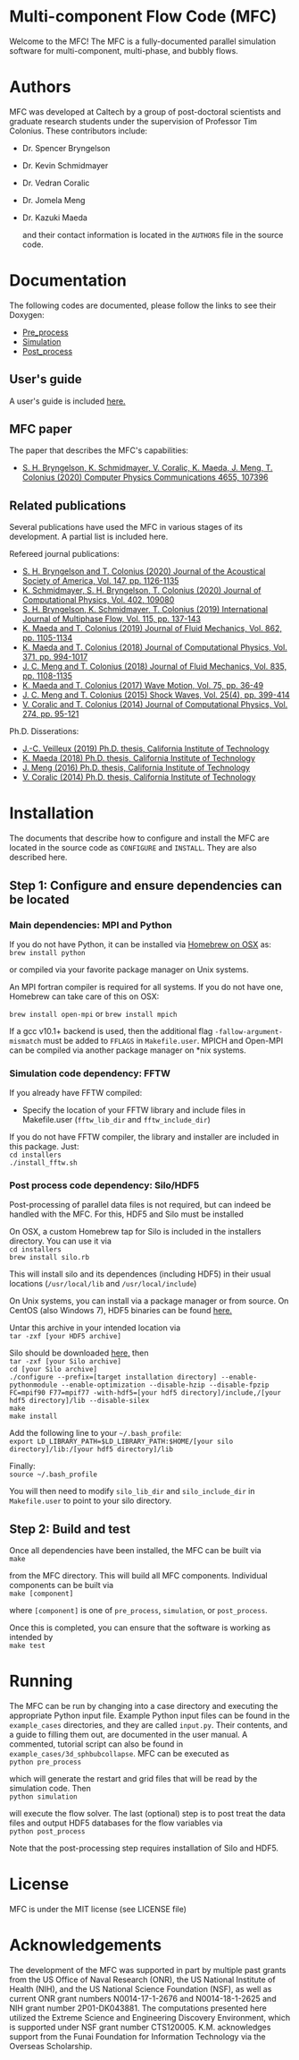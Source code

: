 # Multi-component Flow Code (MFC)

Welcome to the MFC! The MFC is a fully-documented parallel simulation software
for multi-component, multi-phase, and bubbly flows.

# Authors

  MFC was developed at Caltech by a group of post-doctoral scientists and graduate research students under the supervision of Professor Tim Colonius.
  These contributors include:
* Dr. Spencer Bryngelson
* Dr. Kevin Schmidmayer
* Dr. Vedran Coralic
* Dr. Jomela Meng
* Dr. Kazuki Maeda  

  and their contact information is located in the `AUTHORS` file in the source code.

# Documentation
 
  The following codes are documented, please follow the links to see their Doxygen:
* <a href="https://mfc-caltech.github.io/pre_process/namespaces.html">Pre_process</a> 
* <a href="https://mfc-caltech.github.io/simulation/namespaces.html">Simulation</a> 
* <a href="https://mfc-caltech.github.io/post_process/namespaces.html">Post_process</a>
 

## User's guide
 
  A user's guide is included 
  <a href="https://github.com/ComputationalFlowPhysics/MFC-Caltech/raw/master/doc/MFC_user_guide.pdf">here.</a>
 
## MFC paper
 
  The paper that describes the MFC's capabilities:
* <a href="https://doi.org/10.1016/j.cpc.2020.107396">
        S. H. Bryngelson, K. Schmidmayer, V. Coralic, K. Maeda, J. Meng, T. Colonius (2020) Computer Physics Communications 4655, 107396
        </a>
  
## Related publications
 
  Several publications have used the MFC in various stages of its 
  development. A partial list is included here.
 
  Refereed journal publications:
* <a href="https://asa.scitation.org/doi/full/10.1121/10.0000746">
        S. H. Bryngelson and T. Colonius (2020) Journal of the Acoustical Society of America, Vol. 147, pp. 1126-1135
        </a>
* <a href="https://www.sciencedirect.com/science/article/pii/S0021999119307855">
        K. Schmidmayer, S. H. Bryngelson, T. Colonius (2020) Journal of Computational Physics, Vol. 402, 109080
        </a>
* <a href="http://colonius.caltech.edu/pdfs/BryngelsonSchmidmayerColonius2019.pdf">
        S. H. Bryngelson, K. Schmidmayer, T. Colonius (2019) International Journal of Multiphase Flow, Vol. 115, pp. 137-143  
        </a>
* <a href="http://colonius.caltech.edu/pdfs/MaedaColonius2019.pdf">
        K. Maeda and T. Colonius (2019) Journal of Fluid Mechanics, Vol. 862, pp. 1105-1134 
        </a>
* <a href="http://colonius.caltech.edu/pdfs/MaedaColonius2018c.pdf">
        K. Maeda and T. Colonius (2018) Journal of Computational Physics, Vol. 371, pp. 994-1017 
        </a>
* <a href="http://colonius.caltech.edu/pdfs/MengColonius2018.pdf">
        J. C. Meng and T. Colonius (2018) Journal of Fluid Mechanics,  Vol. 835, pp. 1108-1135 
        </a>
* <a href="http://colonius.caltech.edu/pdfs/MaedaColonius2017.pdf">
        K. Maeda and T. Colonius (2017) Wave Motion, Vol. 75, pp. 36-49 
        </a>
* <a href="http://colonius.caltech.edu/pdfs/MengColonius2015.pdf">
        J. C. Meng and T. Colonius (2015) Shock Waves, Vol. 25(4), pp. 399-414 
        </a>
* <a href="http://colonius.caltech.edu/pdfs/CoralicColonius2014.pdf">
        V. Coralic and T. Colonius (2014) Journal of Computational Physics, Vol. 274, pp. 95-121 
        </a>
 
 
Ph.D. Disserations:
* <a href="https://thesis.library.caltech.edu/11395/">
        J.-C. Veilleux (2019) Ph.D. thesis, California Institute of Technology 
        </a>
* <a href="https://thesis.library.caltech.edu/11007/">
        K. Maeda (2018) Ph.D. thesis, California Institute of Technology 
        </a>
* <a href="https://thesis.library.caltech.edu/9764/">
        J. Meng (2016) Ph.D. thesis, California Institute of Technology
        </a>
* <a href="https://thesis.library.caltech.edu/8758/">
        V. Coralic (2014) Ph.D. thesis, California Institute of Technology
        </a>



# Installation
 
  The documents that describe how to configure and install the MFC are located in the 
  source code as `CONFIGURE` and `INSTALL`. They are also described here.
 
## Step 1: Configure and ensure dependencies can be located
 
 
### Main dependencies: MPI and Python 
  If you do not have Python, it can be installed via
  <a href="https://brew.sh/">Homebrew on OSX</a> as:  
`brew install python`
 
  or compiled via your favorite package manager on Unix systems.
 
  An MPI fortran compiler is required for all systems.
  If you do not have one, Homebrew can take care of this
  on OSX:  

`brew install open-mpi` or `brew install mpich`    

  If a gcc v10.1+ backend is used, then the additional flag `-fallow-argument-mismatch` must be added to `FFLAGS` in `Makefile.user`.
  MPICH and Open-MPI can be compiled via another package manager on *nix systems.
 
### Simulation code dependency: FFTW 

If you already have FFTW compiled:
* Specify the location of your FFTW library and
      include files in Makefile.user (`fftw_lib_dir` and
      `fftw_include_dir`)  


If you do not have FFTW compiler, the library and
  installer are included in this package. Just:  
`cd installers`  
`./install_fftw.sh`  
 
### Post process code dependency: Silo/HDF5
 
  Post-processing of parallel data files is not required,
  but can indeed be handled with the MFC. For this, HDF5
  and Silo must be installed
 
  On OSX, a custom Homebrew tap for Silo is included in the installers
  directory. You can use it via  
`cd installers`  
`brew install silo.rb`  
 
  This will install silo and its dependences (including HDF5)
  in their usual locations (`/usr/local/lib` and
  `/usr/local/include`)
 
  On Unix systems, you can install via a package manager or
  from source. On CentOS (also Windows 7), HDF5
  binaries can be found <a href="https://support.hdfgroup.org/ftp/HDF5/current18/bin/">here.</a>
  
  Untar this archive in your intended location via  
`tar -zxf [your HDF5 archive]`  
  
  Silo should be downloaded 
  <a href="https://wci.llnl.gov/simulation/computer-codes/silo/downloads">here,</a>
  then  
`tar -zxf [your Silo archive]`  
`cd [your Silo archive]`  
`./configure --prefix=[target installation directory] --enable-pythonmodule --enable-optimization --disable-hzip --disable-fpzip FC=mpif90 F77=mpif77 -with-hdf5=[your hdf5 directory]/include,/[your hdf5 directory]/lib --disable-silex`  
`make`  
`make install`  
 
  Add the following line to your `~/.bash_profile`:  
  `export LD_LIBRARY_PATH=$LD_LIBRARY_PATH:$HOME/[your silo directory]/lib:/[your hdf5 directory]/lib`
 
  Finally:  
`source ~/.bash_profile`  
  
  You will then need to modify `silo_lib_dir` and `silo_include_dir` in
  `Makefile.user` to point to your silo directory.
 
## Step 2: Build and test
 
  Once all dependencies have been installed, the MFC can be built via  
`make`
 
  from the MFC directory. This will build all MFC components. Individual
  components can be built via  
`make [component]`  
 
  where `[component]` is one of `pre_process`, `simulation`, or `post_process`.
 
  Once this is completed, you can ensure that the software is working
  as intended by  
`make test`  

# Running

The MFC can be run by changing into
a case directory and executing the appropriate Python input file.
Example Python input files can be found in the 
`example_cases` directories, and they are called `input.py`.
Their contents, and a guide to filling them out, are documented
in the user manual. A commented, tutorial script
can also be found in `example_cases/3d_sphbubcollapse`.
MFC can be executed as  
`python pre_process`

which will generate the restart and grid files that will be read 
by the simulation code. Then  
`python simulation`

will execute the flow solver. The last (optional) step
is to post treat the data files and output HDF5 databases
for the flow variables via  
`python post_process`

Note that the post-processing step 
requires installation of Silo and HDF5.

# License
 
MFC is under the MIT license (see LICENSE file)

# Acknowledgements
 
The development of the MFC  was supported in part by multiple past grants from the US Office of 
Naval Research (ONR), the US National Institute of 
Health (NIH), and the US National Science Foundation (NSF), as well as current ONR grant numbers 
N0014-17-1-2676 and N0014-18-1-2625 and NIH grant number 2P01-DK043881.
The computations presented here utilized the Extreme Science
and Engineering Discovery Environment, which is supported under NSF
grant number CTS120005. K.M. acknowledges support from the Funai Foundation
for Information Technology via the Overseas Scholarship.
